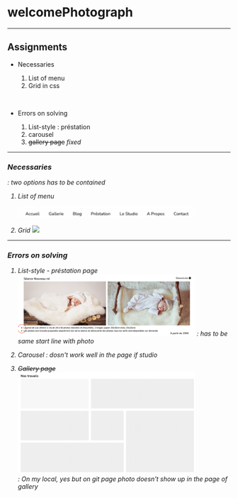 # welcomePhotograph

---

## Assignments

- Necessaries

  1. List of menu
  2. Grid in css

<br>

- Errors on solving

  1. List-style : préstation
  2. carousel
  3. <strike>gallery page</strike> <em>fixed<em>

---

### Necessaries

: two options has to be contained

1. List of menu

      <!--![](img_md/menu.png)-->
      <img src="img_md/menu.png" width="400">
   <br>

2. Grid
   <img src="img_md/grid.png" width="300">

---

### Errors on solving

1. List-style - préstation page
   <img src="img_md/list-style.png" width="400">
   : has to be same start line with photo <br>

2. Carousel
   : dosn't work well in the page if studio <br>

3. <strike>Gallery page</strike>
   <img src="img_md/gallery.png" width="400"> <br>
   : On my local, yes but on git page photo doesn't show up in the page of gallery
